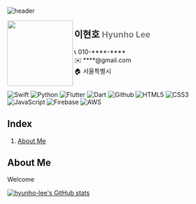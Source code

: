 ![header](https://capsule-render.vercel.app/api?type=rect&text=iOS&nbsp;&nbsp;Developer&fontAlign=25&fontSize=54&color=gradient)

<img src="https://github.com/2HYUNHO/HyunhoLee/assets/102159946/a6c2cf7c-cef5-4ff0-b7b9-78d9780ed3b2/" align="left" width="150" height="150">
</div>

## 이현호 <span style="color:grey; font-size: 19px">Hyunho Lee</span>
<div class=pull-left>
📞 010-****-****<br>
✉️ ****@gmail.com<br>
🏠 서울특별시<br>
</div>

<br>

![Swift](https://img.shields.io/badge/Swift-F05138?style=flat-square&logo=Swift&logoColor=white) ![Python](https://img.shields.io/badge/Python-3776AB?style=flat-square&logo=Python&logoColor=white) ![Flutter](https://img.shields.io/badge/Flutter-02569B?style=flat-square&logo=Flutter&logoColor=white) ![Dart](https://img.shields.io/badge/Dart-0175C2?style=flat-square&logo=Dart&logoColor=white) ![Github](https://img.shields.io/badge/Github-181717?style=flat-square&logo=Github&logoColor=white) ![HTML5](https://img.shields.io/badge/HTML5-E34F26?style=flat-square&logo=HTML5&logoColor=white) ![CSS3](https://img.shields.io/badge/CSS3-1572B6?style=flat-square&logo=CSS3&logoColor=white) ![JavaScript](https://img.shields.io/badge/JavaScript-F7DF1E?style=flat-square&logo=JavaScript&logoColor=white) ![Firebase](https://img.shields.io/badge/Firebase-FFCA28?style=flat-square&logo=Firebase&logoColor=white) ![AWS](https://img.shields.io/badge/AWS-232F3E?style=flat-square&logo=amazonaws&logoColor=white)



## Index  
1. [About Me](#about-me)   

## About Me 
Welcome <br>

[![hyunho-lee's GitHub stats](https://github-readme-stats.vercel.app/api?username=2HYUNHO&theme=dark)](https://github.com/2HYUNHO/github-readme-stats)
